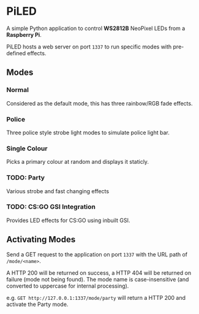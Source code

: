 # PiLED 
A simple Python application to control **WS2812B** NeoPixel LEDs from a **Raspberry Pi**.

PiLED hosts a web server on port `1337` to run specific modes with pre-defined effects.

## Modes
### Normal
Considered as the default mode, this has three rainbow/RGB fade effects.

### Police
Three police style strobe light modes to simulate police light bar.

### Single Colour
Picks a primary colour at random and displays it staticly.


### TODO: Party
Various strobe and fast changing effects


### TODO: CS:GO GSI Integration
Provides LED effects for CS:GO using inbuilt GSI.


## Activating Modes
Send a GET request to the application on port `1337` with the URL path of `/mode/<name>`.

A HTTP 200 will be returned on success, a HTTP 404 will be returned on failure (mode not being found). 
The mode name is case-insensitive (and converted to uppercase for internal processing).

e.g. `GET http://127.0.0.1:1337/mode/party` will return a HTTP 200 and activate the Party mode.